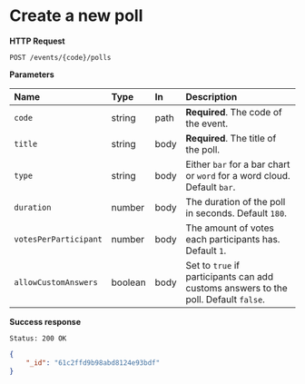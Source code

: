# Create a new poll

**HTTP Request**

`POST /events/{code}/polls`

**Parameters**

| Name   | Type   | In   | Description                          |
| :----- | :----- | :--- | :----------------------------------- |
| `code` | string | path | **Required**. The code of the event. |
| `title` | string | body | **Required**. The title of the poll. |
| `type` | string | body | Either `bar` for a bar chart or `word` for a word cloud. Default `bar`. |
| `duration` | number | body | The duration of the poll in seconds. Default `180`. |
| `votesPerParticipant` | number | body | The amount of votes each participants has. Default `1`. |
| `allowCustomAnswers` | boolean | body | Set to `true` if participants can add customs answers to the poll. Default `false`. |

**Success response**

```
Status: 200 OK
```

```json
{
    "_id": "61c2ffd9b98abd8124e93bdf"
}
```
